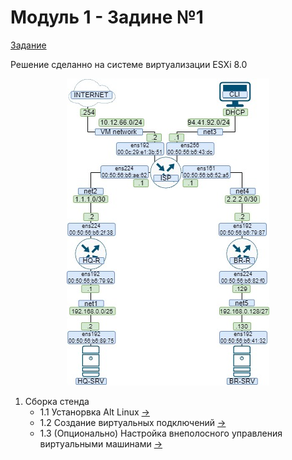 # Модуль 1 - Задине №1

[Задание](https://github.com/netadmin-str/demo2024/blob/0dd3bcfb0f4795cdd9ba3036ebb091167852f48b/%D0%B7%D0%B0%D0%B4%D0%B0%D0%BD%D0%B8%D0%B5/%D0%9C%D0%BE%D0%B4%D1%83%D0%BB%D1%8C%201%20-%20%D0%97%D0%B0%D0%B4%D0%B0%D0%BD%D0%B8%D0%B5%20%E2%84%961.md)

Решение сделанно на системе виртуализации ESXi 8.0
<p align="center">
  <img src="./%D0%A2%D0%BE%D0%BF%D0%BE%D0%BB%D0%BE%D0%B3%D0%B8%D1%8F.jpg">
</p>

1. Сборка стенда
   - 1.1 Устанорвка Alt Linux [->](https://github.com/netadmin-str/demo2024/blob/358f22d1a730dafa4756eaf0125119da5a962930/%D1%80%D0%B5%D1%88%D0%B5%D0%BD%D0%B8%D0%B5/%D0%9C%D0%BE%D0%B4%D1%83%D0%BB%D1%8C%201/%D1%83%D1%81%D1%82%D0%B0%D0%BD%D0%BE%D0%BA%D0%B0%20ALTLinux/README.md)
   - 1.2 Создание виртуальных подключений [->](https://github.com/netadmin-str/demo2024/blob/358f22d1a730dafa4756eaf0125119da5a962930/%D1%80%D0%B5%D1%88%D0%B5%D0%BD%D0%B8%D0%B5/%D0%9C%D0%BE%D0%B4%D1%83%D0%BB%D1%8C%201/%D1%81%D0%BE%D0%B7%D0%B4%D0%B0%D0%BD%D0%B8%D0%B5%20%D0%B2%D0%B8%D1%80%D1%82%D1%83%D0%B0%D0%BB%D1%8C%D0%BD%D1%8B%D1%85%20%D0%BF%D0%BE%D0%B4%D0%BA%D0%BB%D1%8E%D1%87%D0%B5%D0%BD%D0%B8%D0%B9/README.md)
   - 1.3 (Опционально) Настройка внеполосного управления виртуальными машинами [->](https://github.com/netadmin-str/demo2024/blob/358f22d1a730dafa4756eaf0125119da5a962930/%D1%80%D0%B5%D1%88%D0%B5%D0%BD%D0%B8%D0%B5/%D0%9C%D0%BE%D0%B4%D1%83%D0%BB%D1%8C%201/%D0%BF%D0%BE%D0%B4%D0%BA%D0%BB%D1%8E%D1%87%D0%B5%D0%BD%D0%B8%D0%B5%20%D1%87%D0%B5%D1%80%D0%B5%D0%B7%20%D0%BA%D0%BE%D0%BD%D1%81%D0%BE%D0%BB%D1%8C/README.md)